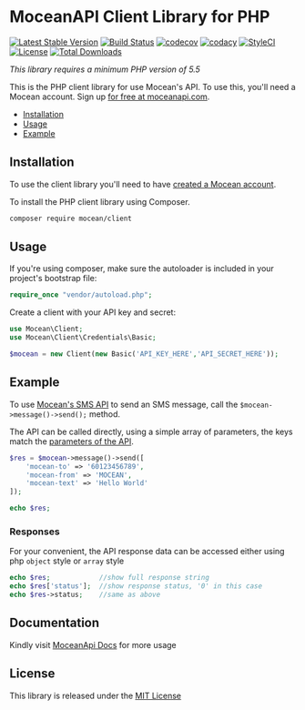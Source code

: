 MoceanAPI Client Library for PHP 
============================
[![Latest Stable Version](https://img.shields.io/packagist/v/mocean/client.svg)](https://packagist.org/packages/mocean/client)
[![Build Status](https://travis-ci.com/MoceanAPI/mocean-sdk-php7.svg?branch=master)](https://travis-ci.com/MoceanAPI/mocean-sdk-php7)
[![codecov](https://img.shields.io/codecov/c/github/MoceanAPI/mocean-sdk-php.svg)](https://codecov.io/gh/MoceanAPI/mocean-sdk-php)
[![codacy](https://img.shields.io/codacy/grade/7a1e94f1c1ea40fdbfa362ecbbc4b2f3.svg)](https://app.codacy.com/project/MoceanAPI/mocean-sdk-php/dashboard)
[![StyleCI](https://github.styleci.io/repos/138724921/shield?branch=master)](https://github.styleci.io/repos/138724921)
[![License](https://img.shields.io/packagist/l/mocean/client.svg)](https://packagist.org/packages/mocean/client)
[![Total Downloads](https://img.shields.io/packagist/dt/mocean/client.svg)](https://packagist.org/packages/mocean/client)

*This library requires a minimum PHP version of 5.5*

This is the PHP client library for use Mocean's API. To use this, you'll need a Mocean account. Sign up [for free at 
moceanapi.com][signup].

 * [Installation](#installation)
 * [Usage](#usage)
 * [Example](#example)

## Installation

To use the client library you'll need to have [created a Mocean account][signup]. 

To install the PHP client library using Composer.

```bash
composer require mocean/client
```

## Usage

If you're using composer, make sure the autoloader is included in your project's bootstrap file:

```php
require_once "vendor/autoload.php";
```
    
Create a client with your API key and secret:

```php
use Mocean\Client;
use Mocean\Client\Credentials\Basic;

$mocean = new Client(new Basic('API_KEY_HERE','API_SECRET_HERE'));
```

## Example

To use [Mocean's SMS API][doc_sms] to send an SMS message, call the `$mocean->message()->send();` method.

The API can be called directly, using a simple array of parameters, the keys match the [parameters of the API][doc_sms].

```php
$res = $mocean->message()->send([
    'mocean-to' => '60123456789',
    'mocean-from' => 'MOCEAN',
    'mocean-text' => 'Hello World'
]);

echo $res;
```

### Responses

For your convenient, the API response data can be accessed either using php `object` style or `array` style

```php
echo $res;            //show full response string
echo $res['status'];  //show response status, '0' in this case
echo $res->status;    //same as above
```

## Documentation

Kindly visit [MoceanApi Docs][doc_main] for more usage
    
## License

This library is released under the [MIT License][license]

[signup]: https://dashboard.moceanapi.com/register?medium=github&campaign=sdk-php
[doc_main]: https://moceanapi.com/docs/?php
[doc_sms]: https://moceanapi.com/docs/?php#send-sms
[license]: LICENSE
